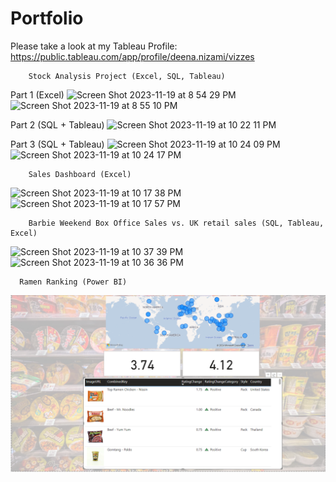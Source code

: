 # Portfolio

Please take a look at my Tableau Profile: https://public.tableau.com/app/profile/deena.nizami/vizzes

        Stock Analysis Project (Excel, SQL, Tableau)
Part 1 (Excel)
![Screen Shot 2023-11-19 at 8 54 29 PM](https://github.com/UserDna95/Portfolio/assets/125327802/0090f50e-751e-47fe-802d-0878b5e45dc0)
![Screen Shot 2023-11-19 at 8 55 10 PM](https://github.com/UserDna95/Portfolio/assets/125327802/e52ef336-7393-4649-80a7-5df7f77abcf2)

Part 2 (SQL + Tableau)
![Screen Shot 2023-11-19 at 10 22 11 PM](https://github.com/UserDna95/Portfolio/assets/125327802/326469e3-4046-4a91-9546-af46a267db4a)

Part 3 (SQL + Tableau)
![Screen Shot 2023-11-19 at 10 24 09 PM](https://github.com/UserDna95/Portfolio/assets/125327802/95b85979-2b75-4e7e-98e3-c3eeaee2c770)
![Screen Shot 2023-11-19 at 10 24 17 PM](https://github.com/UserDna95/Portfolio/assets/125327802/1d5424b7-fa1e-489e-8507-8efd3ae33ddc)

        Sales Dashboard (Excel)
![Screen Shot 2023-11-19 at 10 17 38 PM](https://github.com/UserDna95/Portfolio/assets/125327802/c734c78b-1c54-4c76-b1d5-09f5c5646b17)
![Screen Shot 2023-11-19 at 10 17 57 PM](https://github.com/UserDna95/Portfolio/assets/125327802/a294108e-ac61-4cee-93d2-f5b54f7a9811)

        Barbie Weekend Box Office Sales vs. UK retail sales (SQL, Tableau, Excel)
![Screen Shot 2023-11-19 at 10 37 39 PM](https://github.com/UserDna95/Portfolio/assets/125327802/e1df6fdf-23bd-4f37-8a39-51c174c1e5d5)
![Screen Shot 2023-11-19 at 10 36 36 PM](https://github.com/UserDna95/Portfolio/assets/125327802/0461c05e-af3c-4553-91c9-93e90859e5e6)

      Ramen Ranking (Power BI)
![Screen Shot 2024-12-16 at 6 07 39 PM](https://github.com/UserDna95/Portfolio/blob/main/screenshot%20ramen.png)


